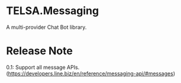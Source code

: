 # TELSA.Messaging
A multi-provider Chat Bot library.

# Release Note
0.1: Support all message APIs. (https://developers.line.biz/en/reference/messaging-api/#messages)
